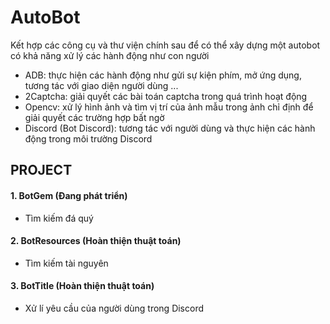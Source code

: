 # AutoBot
Kết hợp các công cụ và thư viện chính sau để có thể xây dựng một autobot có khả năng xử lý các hành động như con người

- ADB: thực hiện các hành động như gửi sự kiện phím, mở ứng dụng, tương tác với giao diện người dùng ...
- 2Captcha: giải quyết các bài toán captcha trong quá trình hoạt động
- Opencv: xử lý hình ảnh và tìm vị trí của ảnh mẫu trong ảnh chỉ định để giải quyết các trường hợp bất ngờ
- Discord (Bot Discord): tương tác với người dùng và thực hiện các hành động trong môi trường Discord

## PROJECT
#### 1. BotGem (Đang phát triển)
  * Tìm kiếm đá quý
  
#### 2. BotResources (Hoàn thiện thuật toán)
* Tìm kiếm tài nguyên
  
#### 3. BotTitle (Hoàn thiện thuật toán)
* Xử lí yêu cầu của người dùng trong Discord
